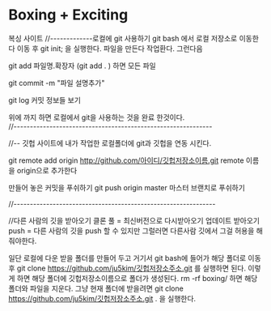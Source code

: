 # Boxing + Exciting

복싱 사이트
//-------------로컬에 git 사용하기
git bash 에서 로컬 저장소로 이동한다
이동 후 
git init; 을 실행한다.
파일을 만든다 작업환다.
그런다음

git add 파일명.확장자
(git add . ) 하면 모든 파일

git commit -m "파일 설명추가"

git log  커밋 정보들 보기

위에 까지 하면 로컬에서 git을 사용하는 것을 완료 한것이다.\
//-------------------------------------------------------------

//-- 깃헙 사이트에 내가 작업한 로컬폴더에 git과 깃헙을 연동 시킨다.

git remote add  origin http://github.com/아이디/깃헙저장소이름.git
remote 이름을 origin으로 추가한다 

만들어 놓은 커밋을 푸쉬하기
git push origin master
마스터 브랜치로 푸쉬하기

//--------------------------------------------------------------

//다른 사람의 깃을 받아오기
클론 
풀 = 최신버전으로 다시받아오기 업데이트 받아오기
push = 다른 사람의 깃을 push 할 수 있지만 그럴러면 다른사람 깃에서 그걸 허용을 해줘야한다.


일단 로컬에 다운 받을 폴더를 만들어 두고 거기서 
git bash에 들어가 해당 폴더로 이동 후
git clone https://github.com/ju5kim/깃헙저장소주소.git 를 실행하면 된다.
이렇게 하면 해당 폴더에 깃헙저장소이름으로 폴더가 생성된다.
rm -rf boxing/ 하면 해당 폴더와 파일을 지운다.
그냥 현재 폴더에 받을려면
git clone https://github.com/ju5kim/깃헙저장소주소.git . 을 실행한다.





